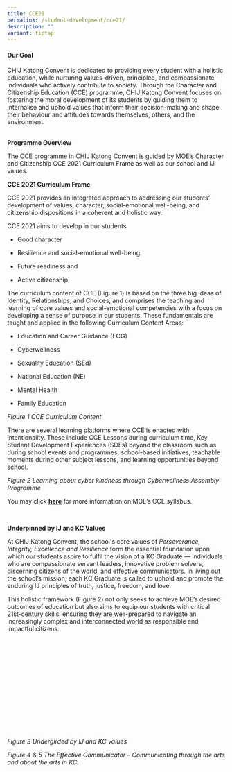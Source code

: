 ```yaml
---
title: CCE21
permalink: /student-development/cce21/
description: ""
variant: tiptap
---
```

<h4><strong>Our Goal</strong></h4>
<p>CHIJ Katong Convent is dedicated to providing every student with a holistic
education, while nurturing values-driven, principled, and compassionate
individuals who actively contribute to society. Through the Character and
Citizenship Education (CCE) programme, CHIJ Katong Convent focuses on fostering
the moral development of its students by guiding them to internalise and
uphold values that inform their decision-making and shape their behaviour
and attitudes towards themselves, others, and the environment.</p>
<p>
<br><strong>Programme Overview</strong>
</p>
<p>The CCE programme in CHIJ Katong Convent is guided by MOE’s Character
and Citizenship CCE 2021 Curriculum Frame as well as our school and IJ
values.&nbsp;</p>
<p><strong>CCE 2021 Curriculum Frame</strong>
</p>
<p>CCE 2021 provides an integrated approach to addressing our students’ development
of values, character, social-emotional well-being, and citizenship dispositions
in a coherent and holistic way.</p>
<p>CCE 2021 aims to develop in our students</p>
<ul>
<li>
<p>Good character</p>
</li>
<li>
<p>Resilience and social-emotional well-being</p>
</li>
<li>
<p>Future readiness and&nbsp;</p>
</li>
<li>
<p>Active citizenship</p>
</li>
</ul>
<p>The curriculum content of CCE (Figure 1) is based on the three big ideas
of Identity, Relationships, and Choices, and comprises the teaching and
learning of core values and social-emotional competencies with a focus
on developing a sense of purpose in our students. These fundamentals are
taught and applied in the following Curriculum Content Areas:</p>
<ul>
<li>
<p>Education and Career Guidance (ECG)</p>
</li>
<li>
<p>Cyberwellness</p>
</li>
<li>
<p>Sexuality Education (SEd)</p>
</li>
<li>
<p>National Education (NE)</p>
</li>
<li>
<p>Mental Health</p>
</li>
<li>
<p>Family Education</p>
</li>
</ul>
<p></p>
<p><em>Figure 1 CCE Curriculum Content</em>
</p>
<p>There are several learning platforms where CCE is enacted with intentionality.
These include CCE Lessons during curriculum time, Key Student Development
Experiences (SDEs) beyond the classroom such as during school events and
programmes, school-based initiatives, teachable moments during other subject
lessons, and learning opportunities beyond school.</p>
<p></p>
<p><em>Figure 2 Learning about cyber kindness through Cyberwellness Assembly Programme</em>
</p>
<p>You may click&nbsp;<strong><a href="https://www.moe.gov.sg/-/media/files/secondary/syllabuses/cce/2021-character-and-citizenship-education-syllabus-secondary.pdf" rel="noopener noreferrer nofollow" target="_blank"><u>here</u></a></strong>&nbsp;for
more information on MOE’s CCE syllabus.</p>
<p>
<br>
</p>
<p><strong>Underpinned by IJ and KC Values</strong>
</p>
<p>At CHIJ Katong Convent, the school's core values of <em>Perseverance, Integrity, Excellence and Resilience</em> form
the essential foundation upon which our students aspire to fulfil the vision
of a KC Graduate — individuals who are compassionate servant leaders, innovative
problem solvers, discerning citizens of the world, and effective communicators.
In living out the school’s mission, each KC Graduate is called to uphold
and promote the enduring IJ principles of truth, justice, freedom, and
love.</p>
<p>This holistic framework (Figure 2) not only seeks to achieve MOE’s desired
outcomes of education but also aims to equip our students with critical
21st-century skills, ensuring they are well-prepared to navigate an increasingly
complex and interconnected world as responsible and impactful citizens.</p>
<p>
<br>
</p>
<p>&nbsp;</p>
<p>
<br>
<br>
<br>
<br>
<br>
<br>
<br>
<br>
<br>
</p>
<p><em>Figure 3 Undergirded by IJ and KC values</em>
</p>
<p></p>
<p><em>Figure 4 &amp; 5 The Effective Communicator – Communicating through the arts and about the arts in KC.</em>
</p>
<p>
<br>
</p>